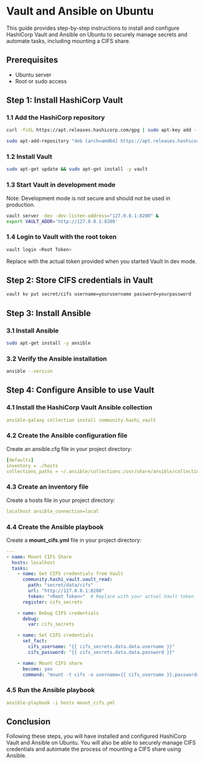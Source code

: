 # Vault and Ansible on Ubuntu

This guide provides step-by-step instructions to install and configure HashiCorp Vault and Ansible on Ubuntu to securely manage secrets and automate tasks, including mounting a CIFS share.

## Prerequisites

- Ubuntu server
- Root or sudo access

## Step 1: Install HashiCorp Vault

### 1.1 Add the HashiCorp repository

```sh
curl -fsSL https://apt.releases.hashicorp.com/gpg | sudo apt-key add -
```

```sh
sudo apt-add-repository "deb [arch=amd64] https://apt.releases.hashicorp.com $(lsb_release -cs) main"
```

### 1.2 Install Vault

```sh
sudo apt-get update && sudo apt-get install -y vault
```

### 1.3 Start Vault in development mode
Note: Development mode is not secure and should not be used in production.

```sh
vault server -dev -dev-listen-address="127.0.0.1:8200" &
export VAULT_ADDR='http://127.0.0.1:8200'
```

### 1.4 Login to Vault with the root token

```sh
vault login <Root Token>
```

Replace <Root Token> with the actual token provided when you started Vault in dev mode.

## Step 2: Store CIFS credentials in Vault

```sh
vault kv put secret/cifs username=yourusername password=yourpassword
```

## Step 3: Install Ansible
### 3.1 Install Ansible

```sh
sudo apt-get install -y ansible
```

### 3.2 Verify the Ansible installation

```sh
ansible --version
```

## Step 4: Configure Ansible to use Vault
### 4.1 Install the HashiCorp Vault Ansible collection

```yml
ansible-galaxy collection install community.hashi_vault
```

### 4.2 Create the Ansible configuration file
Create an ansible.cfg file in your project directory:

```yml
[defaults]
inventory = ./hosts
collections_paths = ~/.ansible/collections:/usr/share/ansible/collections
```

### 4.3 Create an inventory file
Create a hosts file in your project directory:

```yml
localhost ansible_connection=local
```

### 4.4 Create the Ansible playbook
Create a **mount_cifs.yml** file in your project directory:

```yml
---
- name: Mount CIFS Share
  hosts: localhost
  tasks:
    - name: Get CIFS credentials from Vault
      community.hashi_vault.vault_read:
        path: "secret/data/cifs"
        url: "http://127.0.0.1:8200"
        token: "<Root Token>"  # Replace with your actual Vault token
      register: cifs_secrets

    - name: Debug CIFS credentials
      debug:
        var: cifs_secrets

    - name: Set CIFS credentials
      set_fact:
        cifs_username: "{{ cifs_secrets.data.data.username }}"
        cifs_password: "{{ cifs_secrets.data.data.password }}"

    - name: Mount CIFS share
      become: yes
      command: "mount -t cifs -o username={{ cifs_username }},password={{ cifs_password }},vers=2.0 //windows.server.local/folder/to/share /var/example"
```

### 4.5 Run the Ansible playbook

```yml
ansible-playbook -i hosts mount_cifs.yml
```

## Conclusion
Following these steps, you will have installed and configured HashiCorp Vault and Ansible on Ubuntu. You will also be able to securely manage CIFS credentials and automate the process of mounting a CIFS share using Ansible.
